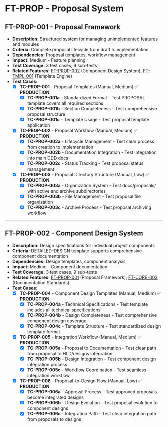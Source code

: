 # FT-PROP - Proposal System

## FT-PROP-001 - Proposal Framework
- **Description:** Structured system for managing unimplemented features and modules
- **Criteria:** Complete proposal lifecycle from draft to implementation
- **Dependencies:** Proposal templates, workflow management
- **Impact:** Medium - Feature planning
- **Test Coverage:** 3 test cases, 9 sub-tests
- **Related Features:** [FT-PROP-002](proposals.md#ft-prop-002) (Component Design System), [FT-TMPL-001](templates.md#ft-tmpl-001) (Template Engine)
- **Test Cases:**
    - [x] **TC-PROP-001** - Proposal Templates (Manual, Medium) ✅ **PRODUCTION**
        - [x] **TC-PROP-001a** - Standardized Format - Test PROPOSAL template covers all required sections
        - [x] **TC-PROP-001b** - Section Completeness - Test comprehensive proposal structure
        - [x] **TC-PROP-001c** - Template Usage - Test proposal template application
    - [x] **TC-PROP-002** - Proposal Workflow (Manual, Medium) ✅ **PRODUCTION**
        - [x] **TC-PROP-002a** - Lifecycle Management - Test clear process from creation to implementation
        - [x] **TC-PROP-002b** - Documentation Integration - Test integration into main DDD docs
        - [x] **TC-PROP-002c** - Status Tracking - Test proposal status management
    - [x] **TC-PROP-003** - Proposal Directory Structure (Manual, Low) ✅ **PRODUCTION**
        - [x] **TC-PROP-003a** - Organization System - Test docs/proposals/ with active and archive subdirectories
        - [x] **TC-PROP-003b** - File Management - Test proposal file organization
        - [x] **TC-PROP-003c** - Archive Process - Test proposal archiving workflow

---

## FT-PROP-002 - Component Design System
- **Description:** Design specifications for individual project components
- **Criteria:** DETAILED-DESIGN template supports comprehensive component documentation
- **Dependencies:** Design templates, component analysis
- **Impact:** Medium - Component documentation
- **Test Coverage:** 3 test cases, 9 sub-tests
- **Related Features:** [FT-PROP-001](proposals.md#ft-prop-001) (Proposal Framework), [FT-CORE-003](core.md#ft-core-003) (Documentation Standards)
- **Test Cases:**
    - [x] **TC-PROP-004** - Component Design Templates (Manual, Medium) ✅ **PRODUCTION**
        - [x] **TC-PROP-004a** - Technical Specifications - Test template includes all technical specifications
        - [x] **TC-PROP-004b** - Design Completeness - Test comprehensive component design coverage
        - [x] **TC-PROP-004c** - Template Structure - Test standardized design template format
    - [x] **TC-PROP-005** - Integration Workflow (Manual, Medium) ✅ **PRODUCTION**
        - [x] **TC-PROP-005a** - Proposal to Documentation - Test clear path from proposal to HLD/designs integration
        - [x] **TC-PROP-005b** - Design Integration - Test component design integration process
        - [x] **TC-PROP-005c** - Workflow Coordination - Test seamless integration workflow
    - [x] **TC-PROP-006** - Proposal-to-Design Flow (Manual, Low) ✅ **PRODUCTION**
        - [x] **TC-PROP-006a** - Approval Process - Test approved proposals become integrated designs
        - [x] **TC-PROP-006b** - Design Evolution - Test proposal evolution to component designs
        - [x] **TC-PROP-006c** - Integration Path - Test clear integration path from proposals to designs

